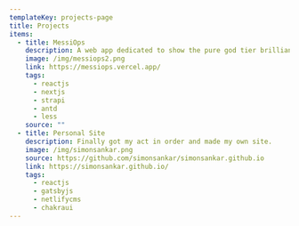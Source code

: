 ```yaml
---
templateKey: projects-page
title: Projects
items:
  - title: MessiOps
    description: A web app dedicated to show the pure god tier brilliance of Lionel Messi.
    image: /img/messiops2.png
    link: https://messiops.vercel.app/
    tags:
      - reactjs
      - nextjs
      - strapi
      - antd
      - less
    source: ""
  - title: Personal Site
    description: Finally got my act in order and made my own site.
    image: /img/simonsankar.png
    source: https://github.com/simonsankar/simonsankar.github.io
    link: https://simonsankar.github.io/
    tags:
      - reactjs
      - gatsbyjs
      - netlifycms
      - chakraui
---
```

